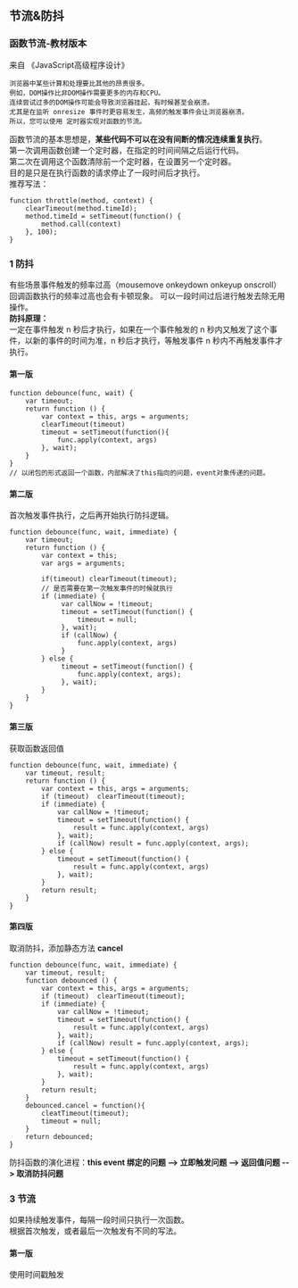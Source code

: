 ## 节流&防抖

### 函数节流-教材版本
来自 《JavaScript高级程序设计》
```
浏览器中某些计算和处理要比其他的昂贵很多。
例如，DOM操作比非DOM操作需要更多的内存和CPU。
连续尝试过多的DOM操作可能会导致浏览器挂起，有时候甚至会崩溃。
尤其是在监听 onresize 事件时更容易发生，高频的触发事件会让浏览器崩溃。
所以，您可以使用 定时器实现对函数的节流。
```

函数节流的基本思想是，**某些代码不可以在没有间断的情况连续重复执行**。 <br>
第一次调用函数创建一个定时器，在指定的时间间隔之后运行代码。<br>
第二次在调用这个函数清除前一个定时器，在设置另一个定时器。<br>
目的是只是在执行函数的请求停止了一段时间后才执行。<br>
推荐写法： <br >
```
function throttle(method, context) {
    clearTimeout(method.timeId);
    method.timeId = setTimeout(function() {
        method.call(context)
    }, 100);
}
```


### 1 防抖

有些场景事件触发的频率过高（mousemove onkeydown onkeyup onscroll） <br />
回调函数执行的频率过高也会有卡顿现象。 可以一段时间过后进行触发去除无用操作。<br />
**防抖原理：**<br>
一定在事件触发 n 秒后才执行，如果在一个事件触发的 n 秒内又触发了这个事件，以新的事件的时间为准，n 秒后才执行，等触发事件 n 秒内不再触发事件才执行。<br>


#### 第一版
```
function debounce(func, wait) {
    var timeout;
    return function () {
        var context = this, args = arguments;
        clearTimeout(timeout)
        timeout = setTimeout(function(){
            func.apply(context, args)
        }, wait);
    }
}
// 以闭包的形式返回一个函数，内部解决了this指向的问题，event对象传递的问题。
```

#### 第二版
首次触发事件执行，之后再开始执行防抖逻辑。
```
function debounce(func, wait, immediate) {
    var timeout;
    return function () {
        var context = this;
        var args = arguments;
        
        if(timeout) clearTimeout(timeout);
        // 是否需要在第一次触发事件的时候就执行
        if (immediate) {
             var callNow = !timeout;
             timeout = setTimeout(function() {
                 timeout = null; 
             }, wait);
             if (callNow) {
                 func.apply(context, args)
             }
        } else {
             timeout = setTimeout(function() {
                 func.apply(context, args);    
             }, wait);
        }
    }
}
```
#### 第三版
获取函数返回值
```
function debounce(func, wait, immediate) {
    var timeout, result;
    return function () {
        var context = this, args = arguments;
        if (timeout)  clearTimeout(timeout);
        if (immediate) {
            var callNow = !timeout;
            timeout = setTimeout(function() {
                result = func.apply(context, args)
            }, wait);
            if (callNow) result = func.apply(context, args);
        } else {
            timeout = setTimeout(function() {
                result = func.apply(context, args)
            }, wait);
        }
        return result;
    }
}

```

#### 第四版
取消防抖，添加静态方法 **cancel**
```
function debounce(func, wait, immediate) {
    var timeout, result;
    function debounced () {
        var context = this, args = arguments;
        if (timeout)  clearTimeout(timeout);
        if (immediate) {
            var callNow = !timeout;
            timeout = setTimeout(function() {
                result = func.apply(context, args)
            }, wait);
            if (callNow) result = func.apply(context, args);
        } else {
            timeout = setTimeout(function() {
                result = func.apply(context, args)
            }, wait);
        }
        return result;
    }
    debounced.cancel = function(){
        cleatTimeout(timeout);
        timeout = null;
    }
    return debounced;
}

```
防抖函数的演化进程：**this event 绑定的问题 --> 立即触发问题 --> 返回值问题 --> 取消防抖问题** <br>

### 3 节流
如果持续触发事件，每隔一段时间只执行一次函数。<br />
根据首次触发，或者最后一次触发有不同的写法。 <br>

#### 第一版
使用时间戳触发
```

```

